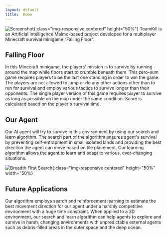 ```yaml
---
layout: default
title:  Home
---
```

![Screenshot](https://github.com/Ziliver/teamKill/blob/master/docs/Mine3.PNG){:class="img-responsive centered" height="50%"}
TeamKill is an Artificial Intelligence Malmo-based project developed for a multiplayer Minecraft survival minigame “Falling Floor”.

## Falling Floor
In this Minecraft minigame, the players' mission is to survive by running around the map while floors start to crumble beneath them. This zero-sum game requires players to be the last one standing in order to win the game. The players are not allowed to jump or do any other actions other than to run for survival and employ various tactics to survive longer than their opponents.
The single player version of this game requires player to survive as long as possible on the map under the same condition. Score is calculated based on the player's survival time.
## Our Agent
Our AI agent will try to survive in this environment by using our search and learn algorithm. The search part of the algorithm ensures agent's survival by preventing self-entrapment in small isolated lands and providing the best direction the agent can move based on tile placement. Our learning algorithm allows the agent to learn and adapt to various, ever-changing situations.

![Breadth First Search](https://github.com/Ziliver/teamKill/blob/master/docs/Algorithm2-1.jpg){:class="img-responsive centered" height="50%" width="50%}

## Future Applications
Our algorithm employs search and reinforcement learning to estimate the best movement direction for our agent under a harshly competitive environment with a huge time constraint. When applied to a 3D environment, our search and learn algorithm can help agents to explore and survive in harsh, changing environments with unpredictable external agents such as debris-filled areas in the outer space and the deep ocean.
